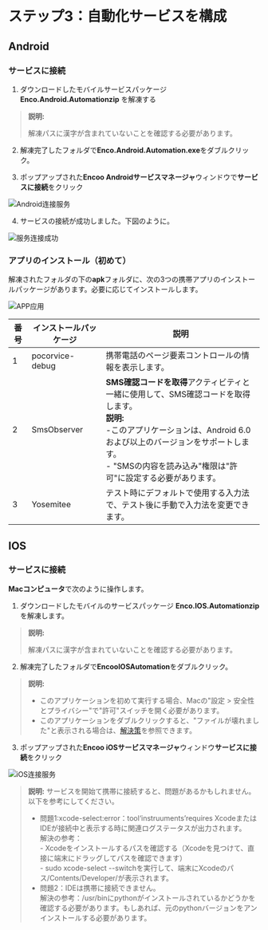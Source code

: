 # ステップ3：自動化サービスを構成

## Android

### サービスに接続

1. ダウンロードしたモバイルサービスパッケージ **Enco.Android.Automationzip** を解凍する

> **説明:**
>
> 解凍パスに漢字が含まれていないことを確認する必要があります。

2. 解凍完了したフォルダで**Enco.Android.Automation.exe**をダブルクリック。

3. ポップアップされた**Encoo Androidサービスマネージャ**ウィンドウで**サービスに接続**をクリック

![Android连接服务](https://docimages.blob.core.chinacloudapi.cn/images/Studio/Andriodconnect20201104.png)

4. サービスの接続が成功しました。下図のように。

![服务连接成功](https://docimages.blob.core.chinacloudapi.cn/images/Studio/serverconnectsucess20201104.png)

### アプリのインストール（初めて）

解凍されたフォルダの下の**apk**フォルダに、次の3つの携帯アプリのインストールパッケージがあります。必要に応じてインストールします。

![APP应用](https://docimages.blob.core.chinacloudapi.cn/images/Studio/app20201104.png)

| **番号** | **インストールパッケージ** | **説明** |
| -------- | ----------------- | ------------------------------------------------------ |
| 1        | pocorvice-debug | 携帯電話のページ要素コントロールの情報を表示します。 |
| 2        | SmsObserver | **SMS確認コードを取得**アクティビティと一緒に使用して、SMS確認コードを取得します。<br>**説明:**<br>-このアプリケーションは、Android 6.0および以上のバージョンをサポートします。<br>- "SMSの内容を読み込み"権限は"許可"に設定する必要があります。 |
| 3        | Yosemitee | テスト時にデフォルトで使用する入力法で、テスト後に手動で入力法を変更できます。 |

## IOS

### サービスに接続

**Macコンピュータ**で次のように操作します。

1. ダウンロードしたモバイルのサービスパッケージ **Enco.IOS.Automationzip** を解凍します。

> **説明:**
>
> 解凍パスに漢字が含まれていないことを確認する必要があります。

2. 解凍完了したフォルダで**EncooIOSAutomation**をダブルクリック。
> **説明:**
>- このアプリケーションを初めて実行する場合、Macの"設定 > 安全性とプライバシー"で"許可"スイッチを開く必要があります。
>- このアプリケーションをダブルクリックすると、"ファイルが壊れました"と表示される場合は、[解決策](https://www.macdo.cn/925.html)を参照できます。

3. ポップアップされた**Encoo iOSサービスマネージャ**ウィンドウ**サービスに接続**をクリック

![iOS连接服务](https://docimages.blob.core.chinacloudapi.cn/images/Studio/iosconnect20201104.png)

> **説明:**
>サービスを開始て携帯に接続すると、問題があるかもしれません。以下を参考にしてください。
>  - 問題1:xcode-select:error：tool‘instruuments’requires XcodeまたはIDEが接続中と表示する時に関連ログステータスが出力されます。
>  <br>解決の参考：
 >  <br> - Xcodeをインストールするパスを確認する（Xcodeを見つけて、直接に端末にドラッグしてパスを確認できます）
 >  <br> -  sudo xcode-select --switchを実行して、端末にXcodeのパス/Contents/Developer/が表示されます。
 > - 問題2：IDEは携帯に接続できません。
 > <br>解決の参考：/usr/binにpythonがインストールされているかどうかを確認する必要があります。もしあれば、元のpythonバージョンをアンインストールする必要があります。
